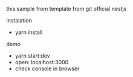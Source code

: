 this sample from template from git official nestjs

instalation
- yarn install

demo
- yarn start:dev
- open: localhost:3000 
- check console in browser




